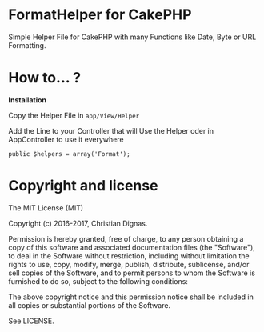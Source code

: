 # FormatHelper for CakePHP

Simple Helper File for CakePHP with many Functions like Date, Byte or URL Formatting.

# How to... ?

**Installation**

Copy the Helper File in ```app/View/Helper```

Add the Line to your Controller that will Use the Helper oder in AppController to use it everywhere

```
public $helpers = array('Format');
```
# Copyright and license

The MIT License (MIT)

Copyright (c) 2016-2017, Christian Dignas.

Permission is hereby granted, free of charge, to any person obtaining a copy of this software and associated documentation files (the "Software"), to deal in the Software without restriction, including without limitation the rights to use, copy, modify, merge, publish, distribute, sublicense, and/or sell copies of the Software, and to permit persons to whom the Software is furnished to do so, subject to the following conditions:

The above copyright notice and this permission notice shall be included in all copies or substantial portions of the Software.

See LICENSE.
